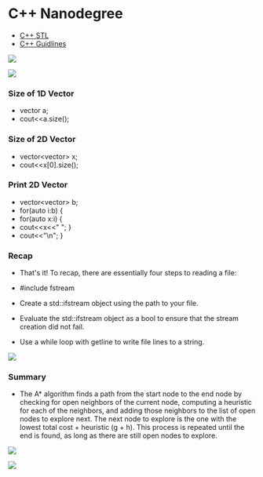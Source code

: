 # C++ Nanodegree

* [C++ STL](https://en.wikipedia.org/wiki/C%2B%2B_Standard_Library)
* [C++ Guidlines](http://isocpp.github.io/CppCoreGuidelines/CppCoreGuidelines#sl2-prefer-the-standard-library-to-other-libraries)

![](https://video.udacity-data.com/topher/2019/September/5d72d41b_course-intro/course-intro.png)

![](https://video.udacity-data.com/topher/2019/August/5d4b4e28_l2-intro/l2-intro.png)

### Size of 1D Vector
 * vector<int> a;
 * cout<<a.size();
  
### Size of 2D Vector
  * vector<vector<int>> x;
  * cout<<x[0].size();
  
  ### Print 2D Vector
  * vector<vector<int>> b;
  * for(auto i:b)  {
  * for(auto x:i)  {
  * cout<<x<<" ";  }
  * cout<<"\n";   }

### Recap
* That's it! To recap, there are essentially four steps to reading a file:

* #include fstream
* Create a std::ifstream object using the path to your file.
* Evaluate the std::ifstream object as a bool to ensure that the stream creation did not fail.
* Use a while loop with getline to write file lines to a string.

![](https://video.udacity-data.com/topher/2019/September/5d72d89a_l3-intro-1/l3-intro-1.png)

### Summary
* The A* algorithm finds a path from the start node to the end node by checking for open neighbors of the current node, computing a heuristic for each of the neighbors, and adding those neighbors to the list of open nodes to explore next. The next node to explore is the one with the lowest total cost + heuristic (g + h). This process is repeated until the end is found, as long as there are still open nodes to explore.

![](https://video.udacity-data.com/topher/2019/August/5d4a19a8_a-star-code-structure/a-star-code-structure.png)

![](https://video.udacity-data.com/topher/2019/September/5d72dd2d_l4-intro/l4-intro.png)
